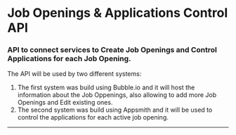 # Job Openings & Applications Control API

### API to connect services to Create Job Openings and Control Applications for each Job Opening.

The API will be used by two different systems:
1. The first system was build using Bubble.io and it will host the information about the Job Oppenings, also allowing to add more Job Openings and Edit existing ones.
2. The second system was build using Appsmith and it will be used to control the applications for each active job opening.

------